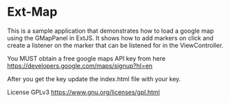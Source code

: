 # Ext-Map

This is a sample application that demonstrates how to load a google map using the GMapPanel in ExtJS.  It shows how to add markers on click and create a listener on the marker that can be listened for in the ViewController.

You MUST obtain a free google maps API key from here https://developers.google.com/maps/signup?hl=en

After you get the key update the index.html file with your key.

License GPLv3 https://www.gnu.org/licenses/gpl.html

